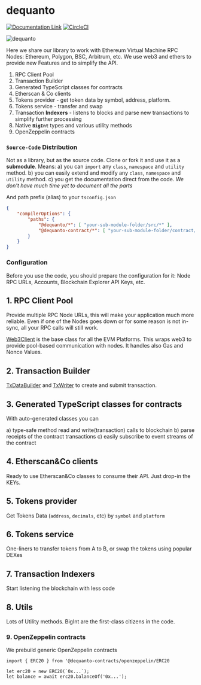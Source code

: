 # dequanto

[![Documentation Link](https://img.shields.io/badge/%E2%9D%93-documentation-green.svg)](https://docs.0xweb.org/dequanto)
[![CircleCI](https://circleci.com/gh/0xweb-org/dequanto.svg?style=svg)](https://circleci.com/gh/0xweb-org/dequanto)

![dequanto](https://github.com/0xweb-org/dequanto/assets/550353/d7542ede-8392-44ea-b552-7c3e960ac8fb)

Here we share our library to work with Ethereum Virtual Machine RPC Nodes: Ethereum, Polygon, BSC, Arbitrum, etc. We use web3 and ethers to provide new Features and to simplify the API.

1. RPC Client Pool
2. Transaction Builder
3. Generated TypeScript classes for contracts
4. Etherscan & Co clients
5. Tokens provider - get token data by symbol, address, platform.
6. Tokens service - transfer and swap
7. Transaction **Indexers** - listens to blocks and parse new transactions to simplify further processing
8. Native **`BigInt`** types and various utility methods
9. OpenZeppelin contracts


###  **`Source-Code`** Distribution

Not as a library, but as the source code. Clone or fork it and use it as a **submodule**. Means:
a) you can `import` any `class`, `namespace` and `utility` method.
b) you can easily extend and modify any `class`, `namespace` and `utility` method.
c) you get the documentation direct from the code. _We don't have much time yet to document all the parts_

And path prefix (alias) to your `tsconfig.json`
```json
{
    "compilerOptions": {
        "paths": {
            "@dequanto/*": [ "your-sub-module-folder/src/*" ],
            "@dequanto-contract/*": [ "your-sub-module-folder/contract/*" ]
        }
    }
}
```

### Configuration

Before you use the code, you should prepare the configuration for it: Node RPC URLs, Accounts, Blockchain Explorer API Keys, etc.

## 1. RPC Client Pool

Provide multiple RPC Node URLs, this will make your application much more reliable. Even if one of the Nodes goes down or for some reason is not in-sync, all your RPC calls will still work.

[Web3Client](src/clients/Web3Client.ts) is the base class for all the EVM Platforms. This wraps web3 to provide pool-based communication with nodes. It handles also Gas and Nonce Values.


## 2. Transaction Builder

[TxDataBuilder](src/txs/TxDataBuilder.ts) and [TxWriter](src/txs/TxWriter.ts) to create and submit transaction.


## 3. Generated TypeScript classes for contracts

With auto-generated classes you can

a) type-safe method read and write(transaction) calls to blockchain
b) parse receipts of the contract transactions
c) easily subscribe to event streams of the contract

## 4. Etherscan&Co clients

Ready to use Etherscan&Co classes to consume their API. Just drop-in the KEYs.

## 5. Tokens provider

Get Tokens Data (`address`, `decimals`, etc) by `symbol` and `platform`

## 6. Tokens service

One-liners to transfer tokens from A to B, or swap the tokens using popular DEXes

## 7. Transaction **Indexers**

Start listening the blockchain with less code

## 8. Utils

Lots of Utility methods. BigInt are the first-class citizens in the code.


### 9. OpenZeppelin contracts

We prebuild generic OpenZeppelin contracts

```
import { ERC20 } from '@dequanto-contracts/openzeppelin/ERC20

let erc20 = new ERC20(`0x...`);
let balance = await erc20.balanceOf('0x...');
```
